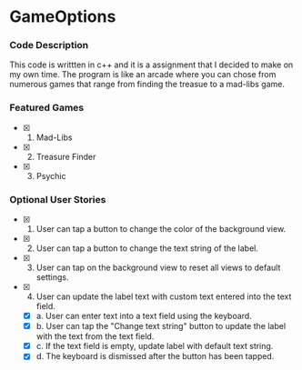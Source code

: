# GameOptions

### Code Description
This code is writtten in c++ and it is a assignment that I decided to make on my own time. The program is like an arcade where you can chose from numerous games that range from finding the treasue to a mad-libs game.



### Featured Games
- [X] 1. Mad-Libs
- [X] 2. Treasure Finder
- [X] 3. Psychic

### Optional User Stories
- [X] 1. User can tap a button to change the color of the background view.
- [X] 2. User can tap a button to change the text string of the label.
- [X] 3. User can tap on the background view to reset all views to default settings.
- [X] 4. User can update the label text with custom text entered into the text field.
   - [X] a. User can enter text into a text field using the keyboard.
   - [X] b. User can tap the "Change text string" button to update the label with the text from the text field.
   - [X] c. If the text field is empty, update label with default text string.
   - [X] d. The keyboard is dismissed after the button has been tapped.
